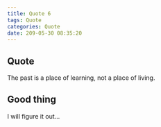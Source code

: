 ```yaml
---
title: Quote 6
tags: Quote
categories: Quote
date: 209-05-30 08:35:20
---
```


## Quote

The past is a place of learning, not a place of living.

## Good thing

I will figure it out...
